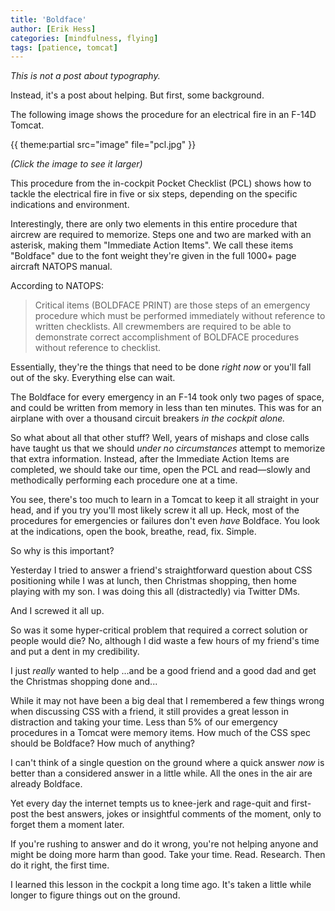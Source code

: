 ```yaml
---
title: 'Boldface'
author: [Erik Hess]
categories: [mindfulness, flying]
tags: [patience, tomcat]
---
```


*This is not a post about typography.*

Instead, it's a post about helping. But first, some background. 

The following image shows the procedure for an electrical fire in an F-14D Tomcat.

{{ theme:partial src="image" file="pcl.jpg" }}

*(Click the image to see it larger)*

This procedure from the in-cockpit Pocket Checklist (PCL) shows how to tackle the electrical fire in five or six steps, depending on the specific indications and environment.

<p class="has-pullquote" data-pullquote="The Boldface for every emergency in an F-14 took only two pages of space, and could be written from memory in less than ten minutes">Interestingly, there are only two elements in this entire procedure that aircrew are required to memorize. Steps one and two are marked with an asterisk, making them "Immediate Action Items". We call these items "Boldface" due to the font weight they're given in the full 1000+ page aircraft NATOPS manual. </p>

According to NATOPS:

> Critical items (BOLDFACE PRINT) are those steps of an emergency procedure which must be performed immediately without reference to written checklists. All crewmembers are required to be able to demonstrate correct accomplishment of BOLDFACE procedures without reference to checklist.

Essentially, they're the things that need to be done *right now* or you'll fall out of the sky. Everything else can wait. 

The Boldface for every emergency in an F-14 took only two pages of space, and could be written from memory in less than ten minutes. This was for an airplane with over a thousand circuit breakers *in the cockpit alone.*

So what about all that other stuff? Well, years of mishaps and close calls have taught us that we should *under no circumstances* attempt to memorize that extra information. Instead, after the Immediate Action Items are completed, we should take our time, open the PCL and read—slowly and methodically performing each procedure one at a time.

You see, there's too much to learn in a Tomcat to keep it all straight in your head, and if you try you'll most likely screw it all up. Heck, most of the procedures for emergencies or failures don't even *have* Boldface. You look at the indications, open the book, breathe, read, fix. Simple.

So why is this important?

Yesterday I tried to answer a friend's straightforward question about CSS positioning while I was at lunch, then Christmas shopping, then home playing with my son. I was doing this all (distractedly) via Twitter DMs. 

And I screwed it all up.

So was it some hyper-critical problem that required a correct solution or people would die? No, although I did waste a few hours of my friend's time and put a dent in my credibility.

I just *really* wanted to help ...and be a good friend and a good dad and get the Christmas shopping done and...

While it may not have been a big deal that I remembered a few things wrong when discussing CSS with a friend, it still provides a great lesson in distraction and taking your time. Less than 5% of our emergency procedures in a Tomcat were memory items. How much of the CSS spec should be Boldface? How much of anything?

I can't think of a single question on the ground where a quick answer *now* is better than a considered answer in a little while. All the ones in the air are already Boldface. 

Yet every day the internet tempts us to knee-jerk and rage-quit and first-post the best answers, jokes or insightful comments of the moment, only to forget them a moment later.

If you're rushing to answer and do it wrong, you're not helping anyone and might be doing more harm than good. Take your time. Read. Research. Then do it right, the first time.

I learned this lesson in the cockpit a long time ago. It's taken a little while longer to figure things out on the ground. 